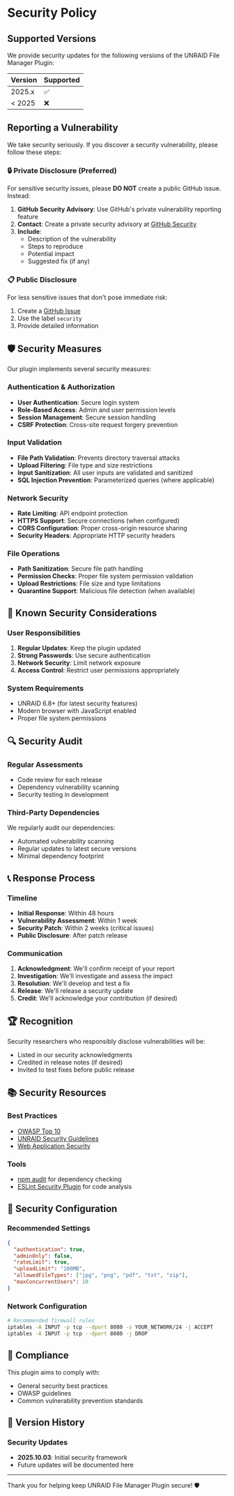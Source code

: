 # Security Policy

## Supported Versions

We provide security updates for the following versions of the UNRAID File Manager Plugin:

| Version | Supported          |
| ------- | ------------------ |
| 2025.x  | ✅ |
| < 2025  | ❌ |

## Reporting a Vulnerability

We take security seriously. If you discover a security vulnerability, please follow these steps:

### 🔒 Private Disclosure (Preferred)

For sensitive security issues, please **DO NOT** create a public GitHub issue. Instead:

1. **GitHub Security Advisory**: Use GitHub's private vulnerability reporting feature
2. **Contact**: Create a private security advisory at [GitHub Security](https://github.com/N85UK/UnRiaid_Apps/security/advisories)
3. **Include**:
   - Description of the vulnerability
   - Steps to reproduce
   - Potential impact
   - Suggested fix (if any)

### 📋 Public Disclosure

For less sensitive issues that don't pose immediate risk:

1. Create a [GitHub Issue](https://github.com/N85UK/UnRiaid_Apps/issues)
2. Use the label `security`
3. Provide detailed information

## 🛡️ Security Measures

Our plugin implements several security measures:

### Authentication & Authorization
- **User Authentication**: Secure login system
- **Role-Based Access**: Admin and user permission levels
- **Session Management**: Secure session handling
- **CSRF Protection**: Cross-site request forgery prevention

### Input Validation
- **File Path Validation**: Prevents directory traversal attacks
- **Upload Filtering**: File type and size restrictions
- **Input Sanitization**: All user inputs are validated and sanitized
- **SQL Injection Prevention**: Parameterized queries (where applicable)

### Network Security
- **Rate Limiting**: API endpoint protection
- **HTTPS Support**: Secure connections (when configured)
- **CORS Configuration**: Proper cross-origin resource sharing
- **Security Headers**: Appropriate HTTP security headers

### File Operations
- **Path Sanitization**: Secure file path handling
- **Permission Checks**: Proper file system permission validation
- **Upload Restrictions**: File size and type limitations
- **Quarantine Support**: Malicious file detection (when available)

## 🚨 Known Security Considerations

### User Responsibilities
1. **Regular Updates**: Keep the plugin updated
2. **Strong Passwords**: Use secure authentication
3. **Network Security**: Limit network exposure
4. **Access Control**: Restrict user permissions appropriately

### System Requirements
- UNRAID 6.8+ (for latest security features)
- Modern browser with JavaScript enabled
- Proper file system permissions

## 🔍 Security Audit

### Regular Assessments
- Code review for each release
- Dependency vulnerability scanning
- Security testing in development

### Third-Party Dependencies
We regularly audit our dependencies:
- Automated vulnerability scanning
- Regular updates to latest secure versions
- Minimal dependency footprint

## 📞 Response Process

### Timeline
- **Initial Response**: Within 48 hours
- **Vulnerability Assessment**: Within 1 week
- **Security Patch**: Within 2 weeks (critical issues)
- **Public Disclosure**: After patch release

### Communication
1. **Acknowledgment**: We'll confirm receipt of your report
2. **Investigation**: We'll investigate and assess the impact
3. **Resolution**: We'll develop and test a fix
4. **Release**: We'll release a security update
5. **Credit**: We'll acknowledge your contribution (if desired)

## 🏆 Recognition

Security researchers who responsibly disclose vulnerabilities will be:
- Listed in our security acknowledgments
- Credited in release notes (if desired)
- Invited to test fixes before public release

## 📚 Security Resources

### Best Practices
- [OWASP Top 10](https://owasp.org/www-project-top-ten/)
- [UNRAID Security Guidelines](https://unraid.net/security)
- [Web Application Security](https://cheatsheetseries.owasp.org/)

### Tools
- [npm audit](https://docs.npmjs.com/cli/v8/commands/npm-audit) for dependency checking
- [ESLint Security Plugin](https://github.com/nodesecurity/eslint-plugin-security) for code analysis

## 🔧 Security Configuration

### Recommended Settings
```json
{
  "authentication": true,
  "adminOnly": false,
  "rateLimit": true,
  "uploadLimit": "100MB",
  "allowedFileTypes": ["jpg", "png", "pdf", "txt", "zip"],
  "maxConcurrentUsers": 10
}
```

### Network Configuration
```bash
# Recommended firewall rules
iptables -A INPUT -p tcp --dport 8080 -s YOUR_NETWORK/24 -j ACCEPT
iptables -A INPUT -p tcp --dport 8080 -j DROP
```

## 📜 Compliance

This plugin aims to comply with:
- General security best practices
- OWASP guidelines
- Common vulnerability prevention standards

## 📝 Version History

### Security Updates
- **2025.10.03**: Initial security framework
- Future updates will be documented here

---

Thank you for helping keep UNRAID File Manager Plugin secure! 🛡️